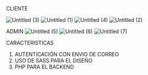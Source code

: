 CLIENTE

![Untitled (3)](https://github.com/Bismarxd/AppSalon/assets/68196095/f927cbc7-ce5c-4357-94ac-2710445dcedc)
![Untitled (1)](https://github.com/Bismarxd/AppSalon/assets/68196095/c13c9f6b-c89d-4e34-96e4-edf174ca329a)
![Untitled (4)](https://github.com/Bismarxd/AppSalon/assets/68196095/4f78a532-c6e2-435f-af5e-ef5653f4194b)
![Untitled (2)](https://github.com/Bismarxd/AppSalon/assets/68196095/a637d08d-d7a3-49a3-b904-7361c5da6acc)

ADMIN
![Untitled (5)](https://github.com/Bismarxd/AppSalon/assets/68196095/7b29d974-8926-4607-8d84-9e2a84fdc5c8)
![Untitled (6)](https://github.com/Bismarxd/AppSalon/assets/68196095/bb96ac64-f87f-4da2-a94b-69298416d45b)
![Untitled (7)](https://github.com/Bismarxd/AppSalon/assets/68196095/763dcf08-b6fd-4a3d-a9e6-5df361a7e217)

CARACTERISTICAS 
1. AUTENTICACIÓN CON ENVIO DE CORREO
2. USO DE SASS PARA EL DISEÑO
3. PHP PARA EL BACKEND

